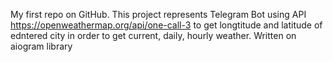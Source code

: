 My first repo on GitHub.
This project represents Telegram Bot using API https://openweathermap.org/api/one-call-3 to get longtitude and latitude of edntered city in order to get current, daily, hourly weather.
Written on aiogram library
